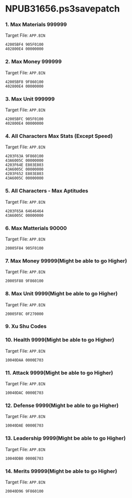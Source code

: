 # NPUB31656.ps3savepatch

### 1. Max Materials 999999

Target File: `APP.BIN`

```
42005BF4 905F0100
402800E4 00000000
```

### 2. Max Money 999999

Target File: `APP.BIN`

```
42005BF8 9F860100
402800E4 00000000
```

### 3. Max Unit 999999

Target File: `APP.BIN`

```
42005BFC 905F0100
402800E4 00000000
```

### 4. All Characters Max Stats (Except Speed)

Target File: `APP.BIN`

```
4203F63A 9F860100
43A6005C 00000000
4203F64E E803E803
43A6005C 00000000
4203F652 E803E803
43A6005C 00000000
```

### 5. All Characters - Max Aptitudes

Target File: `APP.BIN`

```
4203F65A 64646464
43A6005C 00000000
```

### 6. Max Matterials 90000

Target File: `APP.BIN`

```
20005F84 905F0100
```

### 7. Max Money 99999(Might be able to go Higher)

Target File: `APP.BIN`

```
20005F88 9F860100
```

### 8. Max Unit 9999(Might be able to go Higher)

Target File: `APP.BIN`

```
20005F8C 0F270000
```

### 9. Xu Shu Codes
### 10. Health 9999(Might be able to go Higher)

Target File: `APP.BIN`

```
10040DAA 0000E703
```

### 11. Attack 9999(Might be able to go Higher)

Target File: `APP.BIN`

```
10040DAC 0000E703
```

### 12. Defense 9999(Might be able to go Higher)

Target File: `APP.BIN`

```
10040DAE 0000E703
```

### 13. Leadership 9999(Might be able to go Higher)

Target File: `APP.BIN`

```
10040DB0 0000E703
```

### 14. Merits 99999(Might be able to go Higher)

Target File: `APP.BIN`

```
20040D96 9F860100
```

